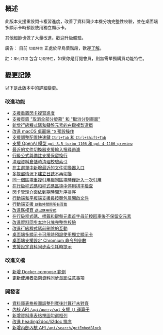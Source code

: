 ## 概述

此版本支援重設閃卡複習進度，改善了資料同步本機分塊完整性校驗，並在桌面端多顯示卡時預設使用獨立顯示卡。

其他細節也做了大量改進，歡迎升級體驗。

廣告： 目前 `功能特性` 正處於早鳥價階段，歡迎[了解](https://b3log.org/siyuan/pricing.html)。

註：`年付訂閱` 包含 `功能特性`，如果你是訂閱會員，則無需單獨購買功能特性。

## 變更記錄

以下是此版本中的詳細變更。

### 改進功能

* [支援重置閃卡複習進度](https://github.com/siyuan-note/siyuan/issues/9564)
* [支援頁籤 "取消全部分螢幕" 和 "取消分割畫面"](https://github.com/siyuan-note/siyuan/issues/9586)
* [新增行級程式碼和鍵盤元素的右鍵複製選單](https://github.com/siyuan-note/siyuan/issues/9630)
* [改進 macOS 桌面端 `^D` 預設操作](https://github.com/siyuan-note/siyuan/issues/9643)
* [支援調整配置快速鍵 `Ctrl+Tab` 和 `Ctrl+Shift+Tab`](https://github.com/siyuan-note/siyuan/issues/9645)
* [支援 OpenAI 模型 `gpt-3.5-turbo-1106` 和 `gpt-4-1106-preview`](https://github.com/siyuan-note/siyuan/issues/9659)
* [最近的文件切換器支援輸入搜尋過濾](https://github.com/siyuan-note/siyuan/issues/9663)
* [行級公式與備註支援保留換行](https://github.com/siyuan-note/siyuan/issues/9664)
* [清理資料倉儲時清理校驗索引](https://github.com/siyuan-note/siyuan/issues/9665)
* [在主選單中新增最近的文件切換器入口](https://github.com/siyuan-note/siyuan/issues/9666)
* [多視窗情況下建立日誌不再切換](https://github.com/siyuan-note/siyuan/issues/9669)
* [同一個區塊重複引用相同區塊時僅計入一次引用](https://github.com/siyuan-note/siyuan/issues/9670)
* [在行級程式碼和程式碼區塊中停用拼字檢查](https://github.com/siyuan-note/siyuan/issues/9672)
* [閃卡管理介面依到期時間升序排序](https://github.com/siyuan-note/siyuan/pull/9673)
* [行動端和平板端支援長按麵包屑開啟文件](https://github.com/siyuan-note/siyuan/issues/9674)
* [行動端支援 `啟動時關閉所有頁籤`](https://github.com/siyuan-note/siyuan/issues/9678)
* [改進鑑權頁 `退出應用程式`](https://github.com/siyuan-note/siyuan/issues/9680)
* [在行級程式碼、標籤和鍵盤元素首字母前按回車後不保留空元素](https://github.com/siyuan-note/siyuan/issues/9682)
* [改進資料同步本地分塊完整性校驗](https://github.com/siyuan-note/siyuan/issues/9688)
* [改進行級程式碼前刪除的互動](https://github.com/siyuan-note/siyuan/issues/9690)
* [桌面端多顯示卡可用時預設使用獨立顯示卡](https://github.com/siyuan-note/siyuan/issues/9694)
* [桌面端支援設定 Chromium 命令列參數](https://github.com/siyuan-note/siyuan/issues/9696)
* [支援設定資料同步索引耗時提示](https://github.com/siyuan-note/siyuan/issues/9698)

### 改進文檔

* [新增 Docker compose 範例](https://github.com/siyuan-note/siyuan/pull/9679)
* [更新使用者指南資料同步章節注意事項](https://github.com/siyuan-note/siyuan/issues/9699)

### 開發者

* [資料庫表格視圖調整列寬後計算行未對齊](https://github.com/siyuan-note/siyuan/issues/9660)
* [內核 API `/api/query/sql` 支援 `||` 運算子](https://github.com/siyuan-note/siyuan/issues/9662)
* [新增資料庫表格視圖勾選框列](https://github.com/siyuan-note/siyuan/issues/9667)
* [改進 heading2doc/li2doc 排序](https://github.com/siyuan-note/siyuan/issues/9668)
* [新增內部內核 API `/api/search/getEmbedBlock`](https://github.com/siyuan-note/siyuan/issues/9681)

